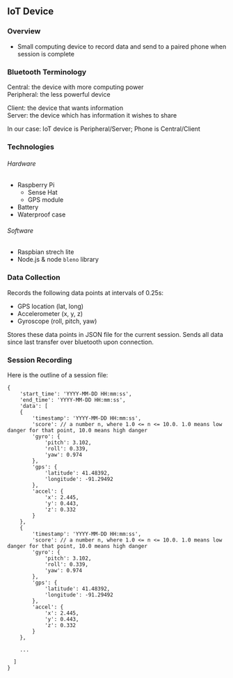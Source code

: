 ## IoT Device

### Overview
  - Small computing device to record data and send to a paired phone when session is complete

### Bluetooth Terminology
Central: the device with more computing power  
Peripheral: the less powerful device

Client: the device that wants information  
Server: the device which has information it wishes to share

In our case: IoT device is Peripheral/Server; Phone is Central/Client

### Technologies
###### Hardware
  - Raspberry Pi
    - Sense Hat
    - GPS module
  - Battery
  - Waterproof case

###### Software
  - Raspbian strech lite
  - Node.js & node `bleno` library

### Data Collection
Records the following data points at intervals of 0.25s:
  - GPS location (lat, long)
  - Accelerometer (x, y, z)
  - Gyroscope (roll, pitch, yaw)

Stores these data points in JSON file for the current session. Sends all data since last transfer over bluetooth upon connection.

### Session Recording 
Here is the outline of a session file:
```
{
    'start_time': 'YYYY-MM-DD HH:mm:ss',
    'end_time': 'YYYY-MM-DD HH:mm:ss',
    'data': [
    {
        'timestamp': 'YYYY-MM-DD HH:mm:ss',
        'score': // a number n, where 1.0 <= n <= 10.0. 1.0 means low danger for that point, 10.0 means high danger
        'gyro': {
            'pitch': 3.102,
            'roll': 0.339,
            'yaw': 0.974
        },
        'gps': {
            'latitude': 41.48392,
            'longitude': -91.29492
        },
        'accel': {
            'x': 2.445,
            'y': 0.443,
            'z': 0.332
        }
    },
    {
        'timestamp': 'YYYY-MM-DD HH:mm:ss',
        'score': // a number n, where 1.0 <= n <= 10.0. 1.0 means low danger for that point, 10.0 means high danger
        'gyro': {
            'pitch': 3.102,
            'roll': 0.339,
            'yaw': 0.974
        },
        'gps': {
            'latitude': 41.48392,
            'longitude': -91.29492
        },
        'accel': {
            'x': 2.445,
            'y': 0.443,
            'z': 0.332
        }
    },
    
    ...
      
  ]
}
```
